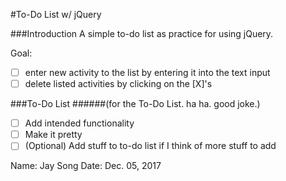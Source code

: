 #To-Do List w/ jQuery

###Introduction
A simple to-do list as practice for using jQuery.

Goal:
- [ ] enter new activity to the list by entering it into the text input
- [ ] delete listed activities by clicking on the \[X]'s

###To-Do List 
######(for the To-Do List. ha ha. good joke.)
- [ ] Add intended functionality
- [ ] Make it pretty
- [ ] \(Optional) Add stuff to to-do list if I think of more stuff to add 

Name: Jay Song
Date: Dec. 05, 2017
